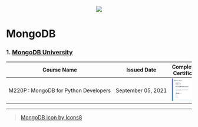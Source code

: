 <div align='center'>
  <img src="https://img.icons8.com/color/250/000000/mongodb.png"/>
</div>

# MongoDB
### 1. [MongoDB University](https://university.mongodb.com/)

|Course Name|Issued Date|Completion Certificate|
|:---------:|:---------:|:--------------------:|
|M220P&nbsp;:&nbsp;MongoDB&nbsp;for&nbsp;Python&nbsp;Developers|September&nbsp;05,&nbsp;2021|<a href="https://university.mongodb.com/courses/M220P/2021_August_31/completion"><img  src="./Images/MongoDB_M220P.png"/></a>|

---
> <a href="https://icons8.com/icon/74402/mongodb">MongoDB icon by Icons8</a>
